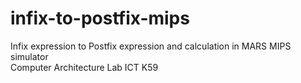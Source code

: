 # infix-to-postfix-mips
Infix expression to Postfix expression and calculation in MARS MIPS simulator<br/>
Computer Architecture Lab ICT K59